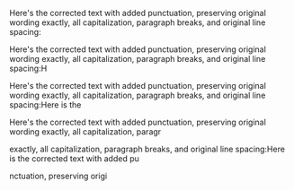 Here's the corrected text with added punctuation, preserving original wording exactly, all capitalization, paragraph breaks, and original line spacing:

Here's the corrected text with added punctuation, preserving original wording exactly, all capitalization, paragraph breaks, and original line spacing:H

Here's the corrected text with added punctuation, preserving original wording exactly, all capitalization, paragraph breaks, and original line spacing:Here is the

Here's the corrected text with added punctuation, preserving original wording exactly, all capitalization, paragr

exactly, all capitalization, paragraph breaks, and original line spacing:Here is the corrected text with added pu

nctuation, preserving origi